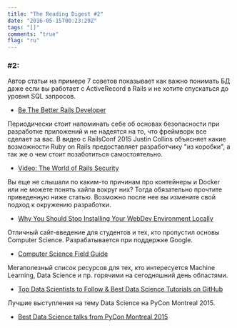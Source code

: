 ```yaml
---
title: "The Reading Digest #2"
date: "2016-05-15T00:23:29Z"
tags: "[]"
comments: "true"
flag: "ru"
---
```


### #2:

Автор статьи на примере 7 советов показывает как важно понимать БД даже если
вы работает с ActiveRecord в Rails и не хотите спускаться до уровня SQL запросов.

* [Be The Better Rails Developer](http://blog.benroux.me/be-the-better-rails-developer/)

Периодически стоит напоминать себе об основах безопасности при разработке приложений
и не надеятся на то, что фреймворк все сделает за вас. В видео с RailsConf 2015
Justin Collins объясняет какие возможности Ruby on Rails предоставляет разработчику "из коробки",
а так же о чем стоит позаботиться самостоятельно.

* [Video: The World of Rails Security](https://rorsecurity.info/portfolio/video-the-world-of-rails-security)

Вы еще не слышали по каким-то причинам про контейнеры и Docker или не можете
понять хайпа вокруг них? Тогда обязательно прочтите приведенную ниже статью.
Возможно после нее вы измените свой подход к окружению разработки.

* [Why You Should Stop Installing Your WebDev Environment Locally](https://www.smashingmagazine.com/2016/04/stop-installing-your-webdev-environment-locally-with-docker/)

Отличный сайт-введение для студентов и тех, кто пропустил основы Computer Science.
Разрабатывается при поддержке Google.

* [Computer Science Field Guide](http://www.csfieldguide.org.nz/en/index.html)

Мегаполезный список ресурсов для тех, кто интересуется Machine Learning, Data Science
и пр. горячими на сегодняшний день областями.

* [Top Data Scientists to Follow & Best Data Science Tutorials on GitHub](http://www.analyticsvidhya.com/blog/2015/07/github-special-data-scientists-to-follow-best-tutorials/)

Лучшие выступления на тему Data Science на PyCon Montreal 2015.

* [Best Data Science talks from PyCon Montreal 2015](http://www.analyticsvidhya.com/blog/2015/04/pycon-montreal-2015-data-science-talks/)
